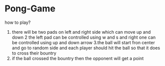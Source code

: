 # Pong-Game

how to play?
1. there will be two pads on left and right side which can move up and down
2 the left pad can be controlled using w and s and right one can be controlled using up and down arrow
3.the ball will start fron center and go to random side and each player should hit the ball so that it does to cross 
  their bountry 
4. if the ball crossed the bountry then the opponent will get a point
